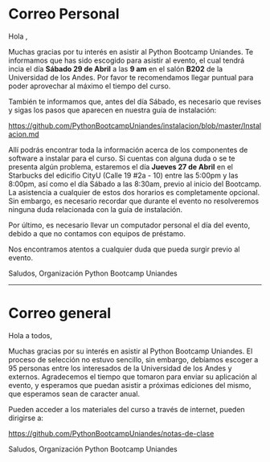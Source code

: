 # Correo Personal

Hola <nombre>,

Muchas gracias por tu interés en asistir al Python Bootcamp Uniandes. Te
informamos que has sido escogido para asistir al evento, el cual tendrá incia el
día **Sábado 29 de Abril** a las **9 am** en el salón **B202** de la Universidad
de los Andes. Por favor te recomendamos llegar puntual para poder aprovechar al
máximo el tiempo del curso.

También te informamos que, antes del día Sábado, es necesario que revises y
sigas los pasos que aparecen en nuestra guía de instalación:

https://github.com/PythonBootcampUniandes/instalacion/blob/master/Instalacion.md

Allí podrás encontrar toda la información acerca de los componentes de software
a instalar para el curso. Si cuentas con alguna duda o se te presenta algún
problema, estaremos el día **Jueves 27 de Abril** en el Starbucks del edicifio
CityU (Calle 19 #2a - 10) entre las 5:00pm y las 8:00pm, así como el día Sábado
a las 8:30am, previo al inicio del Bootcamp. La asistencia a cualquier de estos
dos horarios es completamente opcional. Sin embargo, es necesario recordar que
durante el evento no resolveremos ninguna duda relacionada con la guía de
instalación.

Por último, es necesario llevar un computador personal el día del evento, debido
a que no contamos con equipos de préstamo.


Nos encontramos atentos a cualquier duda que pueda surgir previo al evento.


Saludos,
Organización Python Bootcamp Uniandes


----


# Correo general

Hola a todos,

Muchas gracias por su interés en asistir al Python Bootcamp Uniandes. El proceso
de selección no estuvo sencillo, sin embargo, debíamos escoger a 95 personas
entre los interesados de la Universidad de los Andes y externos. Agradecemos el
tiempo que tomaron para enviar su aplicación al evento, y esperamos que puedan
asistir a próximas ediciones del mismo, que esperamos sean de caracter anual.

Pueden acceder a los materiales del curso a través de internet, pueden dirigirse
a:

https://github.com/PythonBootcampUniandes/notas-de-clase


Saludos,
Organización Python Bootcamp Uniandes
